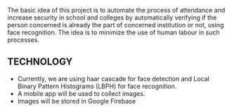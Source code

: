 The basic idea of this project is to automate the process of attendance and increase security in school and colleges by
automatically verifying if the person concerned is already the part of concerned institution or not, using face recognition.
The idea is to minimize the use of human labour in such processes.

## TECHNOLOGY

- Currently, we are using haar cascade for face detection and Local Binary Pattern Histograms (LBPH) for face recognition.
- A mobile app will be used to collect images.
- Images will be stored in Google Firebase
